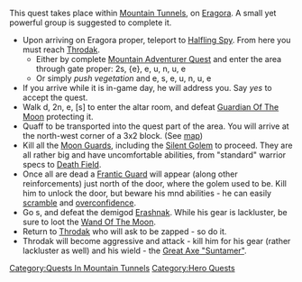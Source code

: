 This quest takes place within [Mountain
Tunnels](:Category:Mountain_Tunnels "wikilink"), on
[Eragora](:Category:Eragora "wikilink"). A small yet powerful group is
suggested to complete it.

-   Upon arriving on Eragora proper, teleport to [Halfling
    Spy](Halfling_Spy "wikilink"). From here you must reach
    [Throdak](Throdak "wikilink").
    -   Either by complete [Mountain Adventurer
        Quest](Mountain_Adventurer_Quest "wikilink") and enter the area
        through gate proper: 2s, {e}, e, u, n, u, e
    -   Or simply *push vegetation* and e, s, e, u, n, u, e
-   If you arrive while it is in-game day, he will address you. Say
    *yes* to accept the quest.
-   Walk d, 2n, e, \[s\] to enter the altar room, and defeat [Guardian
    Of The Moon](Guardian_Of_The_Moon "wikilink") protecting it.
-   Quaff to be transported into the quest part of the area. You will
    arrive at the north-west corner of a 3x2 block. (See
    [map](Mountain_Tunnels_Map "wikilink"))
-   Kill all the [Moon Guards](Moon_Guard "wikilink"), including the
    [Silent Golem](Silent_Golem "wikilink") to proceed. They are all
    rather big and have uncomfortable abilities, from "standard" warrior
    specs to [Death Field](Death_Field "wikilink").
-   Once all are dead a [Frantic Guard](Frantic_Guard "wikilink") will
    appear (along other reinforcements) just north of the door, where
    the golem used to be. Kill him to unlock the door, but beware his
    mnd abilities - he can easily [scramble](Scramble "wikilink") and
    [overconfidence](Overconfidence "wikilink").
-   Go s, and defeat the demigod [Erashnak](Erashnak "wikilink"). While
    his gear is lackluster, be sure to loot the [Wand Of The
    Moon](Wand_Of_The_Moon "wikilink").
-   Return to [Throdak](Throdak "wikilink") who will ask to be zapped -
    so do it.
-   Throdak will become aggressive and attack - kill him for his gear
    (rather lackluster as well) and his wield - the [Great Axe
    "Suntamer"](Great_Axe_"Suntamer" "wikilink").

[Category:Quests In Mountain
Tunnels](Category:Quests_In_Mountain_Tunnels "wikilink") [Category:Hero
Quests](Category:Hero_Quests "wikilink")
